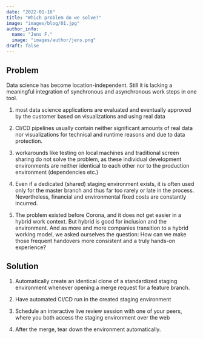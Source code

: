 ```yaml
---
date: "2022-01-16"
title: "Which problem do we solve?"
image: "images/blog/01.jpg"
author_info: 
  name: "Jens F."
  image: "images/author/jens.png"
draft: false
---
```


## Problem

Data science has become location-independent. Still it is lacking a meaningful integration of synchronous and asynchronous work steps in one tool.

1. most data science applications are evaluated and eventually approved by the customer based on visualizations and using real data

2. CI/CD pipelines usually contain neither significant amounts of real data nor visualizations for technical and runtime reasons and due to data protection.

3. workarounds like testing on local machines and traditional screen sharing do not solve the problem, as these individual development environments are neither identical to each other nor to the production environment (dependencies etc.)

4. Even if a dedicated (shared) staging environment exists, it is often used only for the master branch and thus far too rarely or late in the process. Nevertheless, financial and environmental fixed costs are constantly incurred.

5. The problem existed before Corona, and it does not get easier in a hybrid work context. But hybrid is good for inclusion and the environment. And as more and more companies transition to a hybrid working model, we asked ourselves the question: How can we make those frequent handovers more consistent and a truly hands-on experience?

<!-- Nach dem Intro geht es normalerweise um das Problem, was euer Produkt oder eure Dienstleistung für einen potenziellen Markt löst. Vermeidet hier komplizierte Formulierungen oder diskutable Argumente. In der Regel sind drei sehr klare und unwiderlegbare Aussagen völlig ausreichend. Lasst keine Zweifel aufkommen und formuliert diese Folie so, dass jeder das Problem nachvollziehen kann. -->

## Solution

1. Automatically create an identical clone of a standardized staging environment whenever opening a merge request for a feature branch.

2. Have automated CI/CD run in the created staging environment

3. Schedule an interactive live review session with one of your peers, where you both access the staging environment over the web

4. After the merge, tear down the environment automatically.

<!-- Für jedes Problem, das ihr in eurem Pitch Deck aufzeigt, solltet ihr auch schlagkräftige Lösungen präsentieren. Diese Folie muss so konzipiert sein, dass ihr schnell und verständlich den Nutzen eures Produktes oder eurer Dienstleistung kommunizieren könnt. Auf diese Weise solltet ihr ebenfalls sehr klare Aussagen darüber treffen, wie die zuvor dargestellten Problemen durch eure Technologie gelöst werden. Keine Verkomplizierung! Haltet es einfach und auf den Punkt! -->
